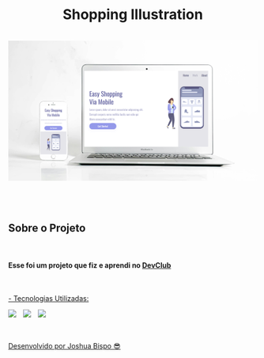 <h1 align="center">Shopping Illustration</h1>
<br>
<div align="center">
  <img width="650px" src="https://github.com/joshuabispo/projeto-shopping-illustration/blob/master/img/Mockup%20-%20Shopping%20Illustration.png"/>
</div>
<br>
<br>
<br>
<h2>Sobre o Projeto</h2>
<br>
<h4>Esse foi um projeto que fiz e aprendi no <a href="https://rodolfomori.com.br/devclub">DevClub</h3>
<br>
<p>- Tecnologias Utilizadas:</p>
<img align="left" width="30px" src="https://cdn.jsdelivr.net/gh/devicons/devicon@latest/icons/html5/html5-original-wordmark.svg" />
<img align="left" width="30px" src="https://cdn.jsdelivr.net/gh/devicons/devicon@latest/icons/css3/css3-original-wordmark.svg" />
<img align="left" width="30px" src="https://cdn.jsdelivr.net/gh/devicons/devicon@latest/icons/javascript/javascript-original.svg" />
<br>
<br>      
<br>      
<p>Desenvolvido por Joshua Bispo 😎</p>
